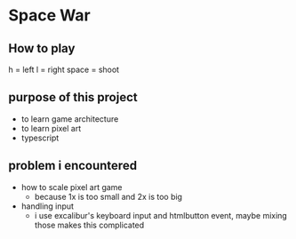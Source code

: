 # Space War

## How to play
h = left
l = right
space = shoot

## purpose of this project
- to learn game architecture
- to learn pixel art
- typescript

## problem i encountered
- how to scale pixel art game
    - because 1x is too small and 2x is too big
- handling input 
    - i use excalibur's keyboard input and htmlbutton event, maybe mixing those makes this complicated
